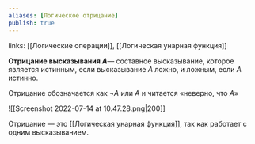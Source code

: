 ```yaml
---
aliases: [Логическое отрицание]
publish: true
---
```

links: [[Логические операции]], [[Логическая унарная функция]]

**Отрицание высказывания $A$**— составное высказывание, которое является истинным, если высказывание $A$ ложно, и ложным, если $A$ истинно.

Отрицание обозначается как $¬A$ или $\bar{A}$ и читается «неверно, что $A$»


![[Screenshot 2022-07-14 at 10.47.28.png|200]]

Отрицание — это [[Логическая унарная функция]], так как работает с одним высказыванием. 
